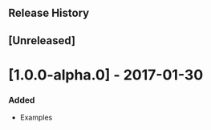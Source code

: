 Release History
---------------
## [Unreleased]


# [1.0.0-alpha.0] - 2017-01-30

### Added
- Examples

